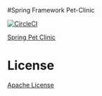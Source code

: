 #Spring Framework Pet-Clinic

[![CircleCI](https://circleci.com/gh/axllow91/pet-clinic-repo.svg?style=svg)](https://circleci.com/gh/axllow91/pet-clinic-repo)

[Spring Pet Clinic](https://github.com/spring-projects/spring-petclinic)

 
# License
[Apache License](http://www.apache.org/licenses/LICENSE-2.0)